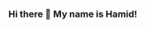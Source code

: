 ### Hi there 👋 My name is Hamid!

<!--
**hamidfarmani/hamidfarmani** is a ✨ _special_ ✨ repository because its `README.md` (this file) appears on your GitHub profile.

Here are some ideas to get you started:

- 🔭 I’m currently working on ...
- 🌱 I’m currently learning ...
- 👯 I’m looking to collaborate on ...
- 🤔 I’m looking for help with ...
- 💬 Ask me about ...
- 📫 How to reach me: 
  
[![pub package](https://img.shields.io/badge/me-Linkedin-blue?color=blue&style=flat-square)](https://www.linkedin.com/in/hamidfarmani//)

[![pub package](https://img.shields.io/badge/me-Instagram-fb3958?color=fb3958&style=flat-square)](https://www.instagram.com/hamidfarmani/)
  
  
- 😄 Pronouns: ...
- ⚡ Fun fact: ...
-->
